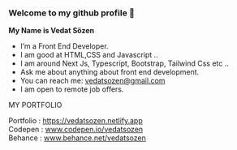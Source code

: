 ### Welcome to my github profile 👋 

<strong>My Name is Vedat Sözen</strong>

- I’m a Front End Developer.
- I am good at HTML,CSS and Javascript ..
- I am around Next Js, Typescript, Bootstrap, Tailwind Css etc ..
- Ask me about anything about front end development.
- You can reach me: vedatsozen@gmail.com
- I am open to remote job offers.

MY PORTFOLIO 

Portfolio : https://vedatsozen.netlify.app <br>
Codepen : www.codepen.io/vedatsozen <br>
Behance : www.behance.net/vedatsozen
